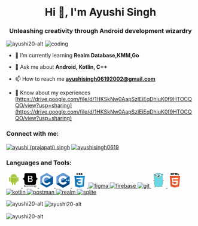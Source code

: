 <h1 align="center">Hi 👋, I'm Ayushi Singh</h1>
<h3 align="center">Unleashing creativity through Android development wizardry</h3>

<img align="right" alt="coding" width="400" src="https://media.giphy.com/media/v1.Y2lkPTc5MGI3NjExcG5qcXFyZ3hlcHhmd3E1NTQxYzZ4cG5uZ3dnMW1vZXRyNzBsYzNqcyZlcD12MV9pbnRlcm5hbF9naWZfYnlfaWQmY3Q9Zw/wwg1suUiTbCY8H8vIA/giphy-downsized-large.gif">

<p align="left"> <img src="https://komarev.com/ghpvc/?username=ayushi20-alt&label=Profile%20views&color=0e75b6&style=flat" alt="ayushi20-alt" /> </p>

- 🌱 I’m currently learning **Realm Database,KMM,Go**

- 💬 Ask me about **Android, Kotlin, C++**

- 📫 How to reach me **ayushisingh06192002@gmail.com**

- 📄 Know about my experiences [https://drive.google.com/file/d/1HKSkNw0AapSzlEiEqDhiuK0f9HTOCQQO/view?usp=sharing](https://drive.google.com/file/d/1HKSkNw0AapSzlEiEqDhiuK0f9HTOCQQO/view?usp=sharing)

<h3 align="left">Connect with me:</h3>
<p align="left">
<a href="https://linkedin.com/in/ayushi (prajapati) singh" target="blank"><img align="center" src="https://raw.githubusercontent.com/rahuldkjain/github-profile-readme-generator/master/src/images/icons/Social/linked-in-alt.svg" alt="ayushi (prajapati) singh" height="30" width="40" /></a>
<a href="https://www.leetcode.com/ayushisingh0619" target="blank"><img align="center" src="https://raw.githubusercontent.com/rahuldkjain/github-profile-readme-generator/master/src/images/icons/Social/leet-code.svg" alt="ayushisingh0619" height="30" width="40" /></a>
</p>

<h3 align="left">Languages and Tools:</h3>
<p align="left"> <a href="https://developer.android.com" target="_blank" rel="noreferrer"> <img src="https://raw.githubusercontent.com/devicons/devicon/master/icons/android/android-original-wordmark.svg" alt="android" width="40" height="40"/> </a> <a href="https://getbootstrap.com" target="_blank" rel="noreferrer"> <img src="https://raw.githubusercontent.com/devicons/devicon/master/icons/bootstrap/bootstrap-plain-wordmark.svg" alt="bootstrap" width="40" height="40"/> </a> <a href="https://www.cprogramming.com/" target="_blank" rel="noreferrer"> <img src="https://raw.githubusercontent.com/devicons/devicon/master/icons/c/c-original.svg" alt="c" width="40" height="40"/> </a> <a href="https://www.w3schools.com/cpp/" target="_blank" rel="noreferrer"> <img src="https://raw.githubusercontent.com/devicons/devicon/master/icons/cplusplus/cplusplus-original.svg" alt="cplusplus" width="40" height="40"/> </a> <a href="https://www.w3schools.com/css/" target="_blank" rel="noreferrer"> <img src="https://raw.githubusercontent.com/devicons/devicon/master/icons/css3/css3-original-wordmark.svg" alt="css3" width="40" height="40"/> </a> <a href="https://www.figma.com/" target="_blank" rel="noreferrer"> <img src="https://www.vectorlogo.zone/logos/figma/figma-icon.svg" alt="figma" width="40" height="40"/> </a> <a href="https://firebase.google.com/" target="_blank" rel="noreferrer"> <img src="https://www.vectorlogo.zone/logos/firebase/firebase-icon.svg" alt="firebase" width="40" height="40"/> </a> <a href="https://git-scm.com/" target="_blank" rel="noreferrer"> <img src="https://www.vectorlogo.zone/logos/git-scm/git-scm-icon.svg" alt="git" width="40" height="40"/> </a> <a href="https://golang.org" target="_blank" rel="noreferrer"> <img src="https://raw.githubusercontent.com/devicons/devicon/master/icons/go/go-original.svg" alt="go" width="40" height="40"/> </a> <a href="https://www.w3.org/html/" target="_blank" rel="noreferrer"> <img src="https://raw.githubusercontent.com/devicons/devicon/master/icons/html5/html5-original-wordmark.svg" alt="html5" width="40" height="40"/> </a> <a href="https://kotlinlang.org" target="_blank" rel="noreferrer"> <img src="https://www.vectorlogo.zone/logos/kotlinlang/kotlinlang-icon.svg" alt="kotlin" width="40" height="40"/> </a> <a href="https://postman.com" target="_blank" rel="noreferrer"> <img src="https://www.vectorlogo.zone/logos/getpostman/getpostman-icon.svg" alt="postman" width="40" height="40"/> </a> <a href="https://realm.io/" target="_blank" rel="noreferrer"> <img src="https://raw.githubusercontent.com/bestofjs/bestofjs-webui/8665e8c267a0215f3159df28b33c365198101df5/public/logos/realm.svg" alt="realm" width="40" height="40"/> </a> <a href="https://www.sqlite.org/" target="_blank" rel="noreferrer"> <img src="https://www.vectorlogo.zone/logos/sqlite/sqlite-icon.svg" alt="sqlite" width="40" height="40"/> </a> </p>

<p><img align="left" src="https://github-readme-stats.vercel.app/api/top-langs?username=ayushi20-alt&show_icons=true&locale=en&layout=compact" alt="ayushi20-alt" /></p>

<p>&nbsp;<img align="center" src="https://github-readme-stats.vercel.app/api?username=ayushi20-alt&show_icons=true&locale=en" alt="ayushi20-alt" /></p>

<p><img align="center" src="https://github-readme-streak-stats.herokuapp.com/?user=ayushi20-alt&" alt="ayushi20-alt" /></p>
